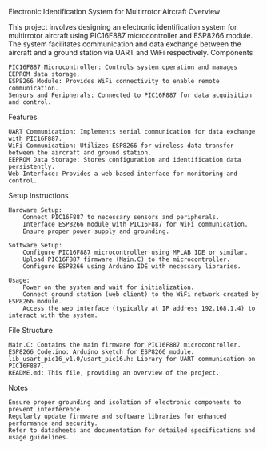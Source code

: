 Electronic Identification System for Multirrotor Aircraft
Overview

This project involves designing an electronic identification system for multirrotor aircraft using PIC16F887 microcontroller and ESP8266 module. The system facilitates communication and data exchange between the aircraft and a ground station via UART and WiFi respectively.
Components

    PIC16F887 Microcontroller: Controls system operation and manages EEPROM data storage.
    ESP8266 Module: Provides WiFi connectivity to enable remote communication.
    Sensors and Peripherals: Connected to PIC16F887 for data acquisition and control.

Features

    UART Communication: Implements serial communication for data exchange with PIC16F887.
    WiFi Communication: Utilizes ESP8266 for wireless data transfer between the aircraft and ground station.
    EEPROM Data Storage: Stores configuration and identification data persistently.
    Web Interface: Provides a web-based interface for monitoring and control.

Setup Instructions

    Hardware Setup:
        Connect PIC16F887 to necessary sensors and peripherals.
        Interface ESP8266 module with PIC16F887 for WiFi communication.
        Ensure proper power supply and grounding.

    Software Setup:
        Configure PIC16F887 microcontroller using MPLAB IDE or similar.
        Upload PIC16F887 firmware (Main.C) to the microcontroller.
        Configure ESP8266 using Arduino IDE with necessary libraries.

    Usage:
        Power on the system and wait for initialization.
        Connect ground station (web client) to the WiFi network created by ESP8266 module.
        Access the web interface (typically at IP address 192.168.1.4) to interact with the system.

File Structure

    Main.C: Contains the main firmware for PIC16F887 microcontroller.
    ESP8266_Code.ino: Arduino sketch for ESP8266 module.
    lib_usart_pic16_v1.0/usart_pic16.h: Library for UART communication on PIC16F887.
    README.md: This file, providing an overview of the project.

Notes

    Ensure proper grounding and isolation of electronic components to prevent interference.
    Regularly update firmware and software libraries for enhanced performance and security.
    Refer to datasheets and documentation for detailed specifications and usage guidelines.
